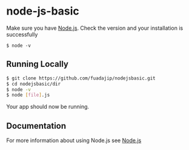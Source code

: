 # node-js-basic

Make sure you have [Node.js](http://nodejs.org/).
Check the version and your installation is successfully
```
$ node -v
```

## Running Locally

```sh
$ git clone https://github.com/fuadajip/nodejsbasic.git
$ cd nodejsbasic/dir
$ node -v
$ node [file].js
```

Your app should now be running.

## Documentation

For more information about using Node.js see [Node.js](http://nodejs.org/)
